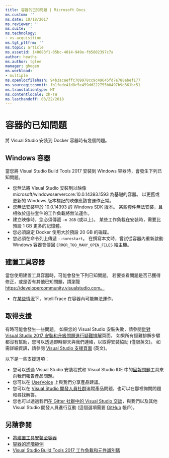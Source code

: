 ```yaml
---
title: 容器的已知問題 | Microsoft Docs
ms.custom: ''
ms.date: 10/18/2017
ms.reviewer: ''
ms.suite: ''
ms.technology:
- vs-acquisition
ms.tgt_pltfrm: ''
ms.topic: article
ms.assetid: 140083f1-05bc-4014-949e-fb5802397c7a
author: heaths
ms.author: tglee
manager: ghogen
ms.workload:
- multiple
ms.openlocfilehash: 94b3acaeffc709978cc9c49645fd7e788abef177
ms.sourcegitcommit: fb1fede41d8c5e459dd222755b0497b9d361bc51
ms.translationtype: HT
ms.contentlocale: zh-TW
ms.lasthandoff: 03/22/2018
---
```

# <a name="known-issues-for-containers"></a>容器的已知問題

將 Visual Studio 安裝到 Docker 容器時有幾個問題。

## <a name="windows-container"></a>Windows 容器

當您將 Visual Studio Build Tools 2017 安裝到 Windows 容器時，會發生下列已知問題。

* 您無法將 Visual Studio 安裝到以映像 microsoft/windowsservercore:10.0.14393.1593 為基礎的容器。 以更舊或更新的 Windows 版本標記的映像應該會運作正常。
* 您無法安裝早於 10.0.14393 的 Windows SDK 版本。 某些套件無法安裝，且相依於這些套件的工作負載將無法運作。
* 建立映像時，您必須傳遞 `-m 2GB` (或以上)。 某些工作負載在安裝時，需要比預設 1 GB 更多的記憶體。
* 您必須設定 Docker 使用大於預設 20 GB 的磁碟。
* 您必須在命令列上傳遞 `--norestart`。 在撰寫本文時，嘗試從容器內重新啟動 Windows 容器會傳回 `ERROR_TOO_MANY_OPEN_FILES` 給主機。

## <a name="build-tools-container"></a>建置工具容器

當您使用建置工具容器時，可能會發生下列已知問題。 若要查看問題是否已獲得修正，或是否有其他已知問題，請瀏覽 https://developercommunity.visualstudio.com。

* 在[某些情況](https://github.com/Microsoft/vstest/issues/940)下，IntelliTrace 在容器內可能無法運作。

## <a name="get-support"></a>取得支援
有時可能會發生一些問題。 如果您的 Visual Studio 安裝失敗，請參閱[針對 Visual Studio 2017 安裝和升級問題進行疑難排解](troubleshooting-installation-issues.md)頁面。 如果所有疑難排解步驟都沒有幫助，您可以透過即時聊天與我們連絡，以取得安裝協助 (僅限英文)。 如需詳細資訊，請參閱 [Visual Studio 支援頁面](https://www.visualstudio.com/vs/support/#talktous) \(英文\)。

以下是一些支援選項：
* 您可以透過 Visual Studio 安裝程式和 Visual Studio IDE 中的[回報問題](../ide/how-to-report-a-problem-with-visual-studio-2017.md)工具來向我們報告產品問題。
* 您可以在 [UserVoice](https://visualstudio.uservoice.com/forums/121579) 上與我們分享產品建議。
* 您可以在 [Visual Studio 開發人員社群](https://developercommunity.visualstudio.com/)追蹤產品問題，也可以在那裡詢問問題和尋找解答。
* 您也可以透過我們[在 Gitter 社群中的 Visual Studio 交談](https://gitter.im/Microsoft/VisualStudio)，與我們以及其他 Visual Studio 開發人員進行互動  (這個選項需要 [GitHub](https://github.com/) 帳戶)。

## <a name="see-also"></a>另請參閱

* [將建置工具安裝至容器](build-tools-container.md)
* [容器的進階範例](advanced-build-tools-container.md)
* [Visual Studio Build Tools 2017 工作負載和元件識別碼](workload-component-id-vs-build-tools.md)
